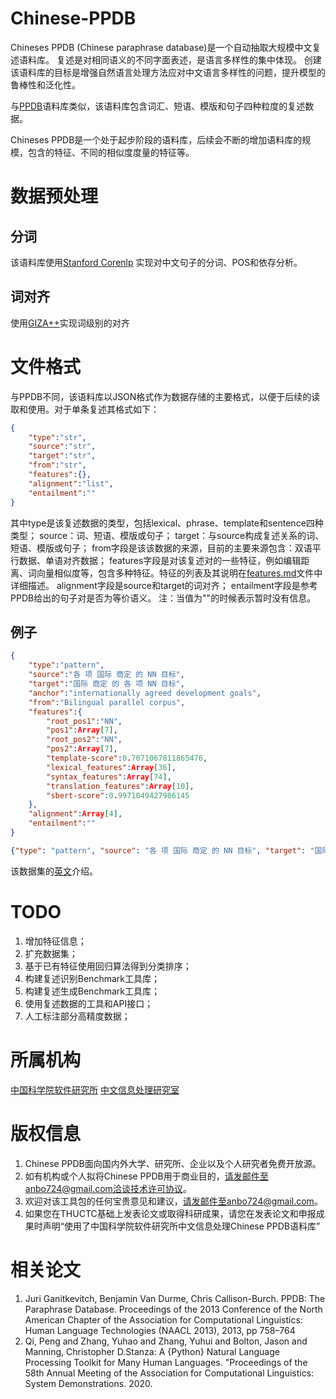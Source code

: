 # Chinese-PPDB
Chineses PPDB (Chinese paraphrase database)是一个自动抽取大规模中文复述语料库。
复述是对相同语义的不同字面表述，是语言多样性的集中体现。
创建该语料库的目标是增强自然语言处理方法应对中文语言多样性的问题，提升模型的鲁棒性和泛化性。

与[PPDB](http://paraphrase.org/)语料库类似，该语料库包含词汇、短语、模版和句子四种粒度的复述数据。

Chineses PPDB是一个处于起步阶段的语料库，后续会不断的增加语料库的规模，包含的特征、不同的相似度度量的特征等。

# 数据预处理
## 分词
该语料库使用[Stanford Corenlp](https://github.com/stanfordnlp/stanza) 实现对中文句子的分词、POS和依存分析。
## 词对齐
使用[GIZA++](http://www.fjoch.com/GIZA++.html)实现词级别的对齐



# 文件格式
与PPDB不同，该语料库以JSON格式作为数据存储的主要格式，以便于后续的读取和使用。对于单条复述其格式如下：
```json
{
    "type":"str",
    "source":"str",
    "target":"str",
    "from":"str",
    "features":{},
    "alignment":"list",
    "entailment":""
}
```

其中type是该复述数据的类型，包括lexical、phrase、template和sentence四种类型；
source：词、短语、模版或句子；
target：与source构成复述关系的词、短语、模版或句子；
from字段是该该数据的来源，目前的主要来源包含：双语平行数据、单语对齐数据；
features字段是对该复述对的一些特征，例如编辑距离、词向量相似度等，包含多种特征。特征的列表及其说明在[features.md](https://github.com/cipnlu/Chinese-PPDB/blob/main/features.md)文件中详细描述。
alignment字段是source和target的词对齐；
entailment字段是参考PPDB给出的句子对是否为等价语义。
注：当值为""的时候表示暂时没有信息。

## 例子
```json
{
    "type":"pattern",
    "source":"各 项 国际 商定 的 NN 目标",
    "target":"国际 商定 的 各 项 NN 目标",
    "anchor":"internationally agreed development goals",
    "from":"Bilingual parallel corpus",
    "features":{
        "root_pos1":"NN",
        "pos1":Array[7],
        "root_pos2":"NN",
        "pos2":Array[7],
        "template-score":0.7071067811865476,
        "lexical_features":Array[36],
        "syntax_features":Array[74],
        "translation_features":Array[10],
        "sbert-score":0.9971049427986145
    },
    "alignment":Array[4],
    "entailment":""
}
```

```json
{"type": "pattern", "source": "各 项 国际 商定 的 NN 目标", "target": "国际 商定 的 各 项 NN 目标", "anchor": "internationally agreed development goals", "from": "Bilingual parallel corpus", "features": {"root_pos1": "NN", "pos1": ["DT", "M", "NN", "VV", "DEC", "NN", "NN"], "root_pos2": "NN", "pos2": ["NN", "VV", "DEC", "DT", "M", "NN", "NN"], "template-score": 0.7071067811865476, "lexical_features": [4, 0.0, 0, 0, 7, 7, 7, 4, 0.0, 0, 0, 7, 7, 7, 4, 0.0, 0, 0, 7, 7, 10, 4, 0.0, 0, 0, 7, 7, 5, 8, 0.0, 0, 0, 14, 14, 11, 1], "syntax_features": [11, 8, 0, 0, 1, 0, 0, 0, 0, 0, 0, 0, 0, 3, 0, 0, 0, 0, 0, 0, 0, 0, 0, 0, 0, 0, 0, 0, 0, 0, 0, 0, 0, 0, 0, 0, 0, 0, 0, 0, 0, 0, 0, 0, 0, 0, 0, 0, 0, 0, 0, 0, 0, 0, 0, 0, 0, 0, 0, 0, 0, 0, 0, 0, 0, 0, 0, 0, 0, 0, 0, 0, 0, 0], "translation_features": [1.0, 1.0, 1.0, 1.0, 0, 0, 1.0, 1.0, 1.0, 1.0], "sbert-score": 0.9971049427986145}, "alignment": [[[1, 2], [0]], [[3], [1]], [[5], [5]], [[6], [4, 6]]], "entailment": ""}
```

该数据集的[英文](https://github.com/cipnlu/Chinese-PPDB/blob/main/README.en.md)介绍。

# TODO
1. 增加特征信息；
2. 扩充数据集；
3. 基于已有特征使用回归算法得到分类排序；
4. 构建复述识别Benchmark工具库；
5. 构建复述生成Benchmark工具库；
6. 使用复述数据的工具和API接口；
7. 人工标注部分高精度数据；

# 所属机构

[中国科学院软件研究所](http://www.iscas.ac.cn/)
[中文信息处理研究室](http://www.icip.org.cn/zh/homepage/)

# 版权信息

1. Chinese PPDB面向国内外大学、研究所、企业以及个人研究者免费开放源。
2. 如有机构或个人拟将Chinese PPDB用于商业目的，请发邮件至anbo724@gmail.com洽谈技术许可协议。
3. 欢迎对该工具包的任何宝贵意见和建议，请发邮件至anbo724@gmail.com。
4. 如果您在THUCTC基础上发表论文或取得科研成果，请您在发表论文和申报成果时声明“使用了中国科学院软件研究所中文信息处理Chinese PPDB语料库”


# 相关论文
1. Juri Ganitkevitch, Benjamin Van Durme, Chris Callison-Burch. PPDB: The Paraphrase Database. Proceedings of the 2013 Conference of the North American Chapter of the Association for Computational Linguistics: Human Language Technologies (NAACL 2013), 2013, pp 758–764
2. Qi, Peng and Zhang, Yuhao and Zhang, Yuhui and Bolton, Jason and Manning, Christopher D.Stanza: A {Python} Natural Language Processing Toolkit for Many Human Languages. "Proceedings of the 58th Annual Meeting of the Association for Computational Linguistics: System Demonstrations. 2020.





